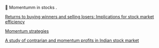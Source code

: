 :thought_balloon: Momentumm in stocks .


[Returns to buying winners and selling losers: Implications for stock market efficiency](https://onlinelibrary.wiley.com/doi/abs/10.1111/j.1540-6261.1993.tb04702.x)

[Momentum strategies](https://onlinelibrary.wiley.com/doi/abs/10.1111/j.1540-6261.1996.tb05222.x)

[A study of contrarian and momentum profits in Indian stock market](https://papers.ssrn.com/sol3/papers.cfm?abstract_id=2785541)
